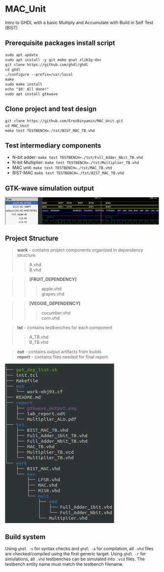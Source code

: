 # MAC_Unit
Intro to GHDL with a basic Multiply and Accumulate with Build in Self Test (BIST)

## Prerequisite packages install script
```
sudo apt update
sudo apt install -y git make gnat zlib1g-dev
git clone https://github.com/ghdl/ghdl
cd ghdl
./configure --prefix=/usr/local
make
sudo make install
echo "$0: All done!"
sudo apt install gtkwave
```

## Clone project and test design
```
git clone https://github.com/ErezBinyamin/MAC_Unit.git
cd MAC_Unit
make test TESTBENCH=./tst/BIST_MAC_TB.vhd
```

## Test intermediary components
- N-bit adder: ```make test TESTBENCH=./tst/Full_Adder_Nbit_TB.vhd```  
- N-bit Multiplier: ```make test TESTBENCH=./tst/Multiplier_TB.vhd```  
- MAC unit: ```make test TESTBENCH=./tst/MAC_TB.vhd```  
- BIST-MAC ```make test TESTBENCH=./tst/BIST_MAC_TB.vhd```  

## GTK-wave simulation output
![output](report/gtkwave_output.png)

## Project Structure
> **work** - contains project components organized in dependency structure
> > A.vhd  
> > B.vhd  


> > **\[FRUIT_DEPENDENCY\]**  
> > > apple.vhd  
> > > grapes.vhd  


> > **\[VEGGIE_DEPENDENCY\]**  
> > > cucumber.vhd  
> > > corn.vhd  

> **tst** - contains testbenches for each component  
> > A_TB.vhd  
> > B_TB.vhd  

> **out** - contains output artifacts from builds  
> **report** - contains files needed for final report  

![example](report/project_structure.png)

## Build system
Using `ghdl -s` for syntax checks and `ghdl -a` for compilation, all `.vhd` files are checked/compiled using the first generic target.
Using `ghdl -r` for simulations, all `.vhd` testbenches can be simulated into `.vcd` files. The testbench entity name must match the testbench filename.
